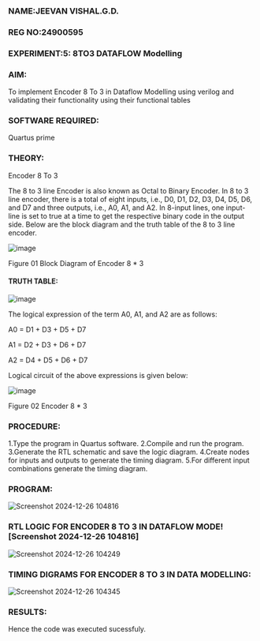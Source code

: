### NAME:JEEVAN VISHAL.G.D.
### REG NO:24900595
###  EXPERIMENT:5: 8TO3 DATAFLOW Modelling

### AIM:

To implement  Encoder 8 To 3 in Dataflow Modelling using verilog and validating their functionality using their functional tables

### SOFTWARE REQUIRED:
Quartus prime

### THEORY:

Encoder 8 To 3

The 8 to 3 line Encoder is also known as Octal to Binary Encoder. In 8 to 3 line encoder, there is a total of eight inputs, i.e., D0, D1, D2, D3, D4, D5, D6, and D7 and three outputs, i.e., A0, A1, and A2. In 8-input lines, one input-line is set to true at a time to get the respective binary code in the output side. Below are the block diagram and the truth table of the 8 to 3 line encoder.

![image](https://github.com/naavaneetha/ENCODER8TO3DATAFLOW/assets/154305477/0bc242c1-eb9e-4c47-afe5-30428470efc3)

Figure 01  Block Diagram of Encoder 8 * 3

#### TRUTH TABLE:

![image](https://github.com/naavaneetha/ENCODER8TO3DATAFLOW/assets/154305477/35496b14-ae6e-4cd1-9abd-d6736b576575)

The logical expression of the term A0, A1, and A2 are as follows:

A0 = D1 + D3 + D5 + D7

A1 = D2 + D3 + D6 + D7

A2 = D4 + D5 + D6 + D7

Logical circuit of the above expressions is given below:

![image](https://github.com/naavaneetha/ENCODER8TO3DATAFLOW/assets/154305477/95acaee6-c873-4c75-89eb-ef09fb158053)

Figure 02  Encoder 8 * 3

### PROCEDURE:
1.Type the program in Quartus software.
 2.Compile and run the program.
 3.Generate the RTL schematic and save the logic diagram.
 4.Create nodes for inputs and outputs to generate the timing diagram.
 5.For different input combinations generate the timing diagram.
### PROGRAM:
![Screenshot 2024-12-26 104816](https://github.com/user-attachments/assets/25430261-b567-4649-9f75-dae7be957f4d)

### RTL LOGIC FOR ENCODER 8 TO 3 IN DATAFLOW MODE![Screenshot 2024-12-26 104816]
![Screenshot 2024-12-26 104249](https://github.com/user-attachments/assets/4290bef3-dc7e-4c0a-9ca6-332df268662e)


### TIMING DIGRAMS FOR ENCODER 8 TO 3 IN DATA MODELLING:
![Screenshot 2024-12-26 104345](https://github.com/user-attachments/assets/14872f63-d7d6-4007-9f90-d1bae009efb6)

### RESULTS:
Hence the code was executed sucessfuly.






